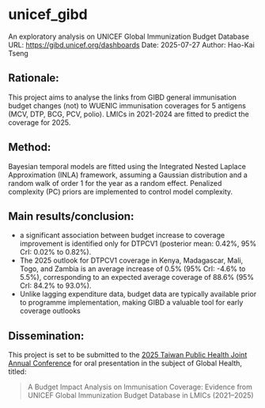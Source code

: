 # unicef_gibd
An exploratory analysis on UNICEF Global Immunization Budget Database
URL: https://gibd.unicef.org/dashboards
Date: 2025-07-27
Author: Hao-Kai Tseng

## Rationale:
This project aims to analyse the links from GIBD general immunisation budget changes (not) to WUENIC immunisation coverages for 5 antigens (MCV, DTP, BCG, PCV, polio). LMICs in 2021-2024 are fitted to predict the coverage for 2025.

## Method: 
Bayesian temporal models are fitted using the Integrated Nested Laplace Approximation (INLA) framework, assuming a Gaussian distribution and a random walk of order 1 for the year as a random effect. Penalized complexity (PC) priors are implemented to control model complexity.

## Main results/conclusion:  
- a significant association between budget increase to coverage improvement is identified only for DTPCV1 (posterior mean: 0.42%, 95% CrI: 0.02% to 0.82%). 
- The 2025 outlook for DTPCV1 coverage in Kenya, Madagascar, Mali, Togo, and Zambia is an average increase of 0.5% (95% CrI: -4.6% to 5.5%), corresponding to an expected average coverage of 88.6% (95% CrI: 84.2% to 93.0%).
- Unlike lagging expenditure data, budget data are typically available prior to programme implementation, making GIBD a valuable tool for early coverage outlooks

## Dissemination: 
This project is set to be submitted to the [2025 Taiwan Public Health Joint Annual Conference](https://www.publichealth.org.tw/news_detail.asp?CateName=%E6%B4%BB%E5%8B%95%E8%88%87%E7%A0%94%E8%A8%8E%E6%9C%83&CateID=9&NewsID=1035) for oral presentation in the subject of Global Health, titled: 
> A Budget Impact Analysis on Immunisation Coverage: Evidence from UNICEF Global Immunization Budget Database in LMICs (2021–2025)